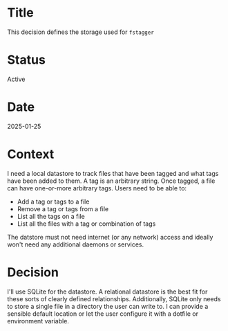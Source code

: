 # Title

This decision defines the storage used for `fstagger`

# Status

Active

# Date

2025-01-25

# Context

I need a local datastore to track files that have been tagged and what tags have been added to them. A tag is an arbitrary string. Once tagged, a file can have one-or-more arbitrary tags. Users need to be able to:

* Add a tag or tags to a file
* Remove a tag or tags from a file
* List all the tags on a file
* List all the files with a tag or combination of tags

The datstore must not need internet (or any network) access and ideally won't need any additional daemons or services.

# Decision

I'll use SQLite for the datastore. A relational datastore is the best fit for these sorts of clearly defined relationships. Additionally, SQLite only needs to store a single file in a directory the user can write to. I can provide a sensible default location or let the user configure it with a dotfile or environment variable.
